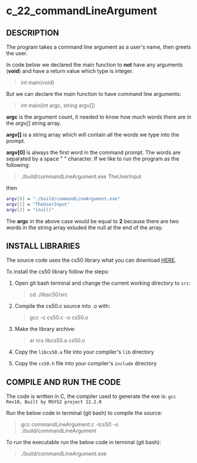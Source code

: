 # c_22_commandLineArgument

## DESCRIPTION

The program takes a command line argument as a user's name, then greets the user.

In code below we declared the main function to **not** have any arguments (**void**) and have a return value which type is integer.
> int main(void)

But we can declare the main function to have command line arguments:
> int main(int argc, string argv[])

**argc** is the argument count, it needed to know how much words there are in the *argv[]* string array.

**argv[]** is a string array which will contain all the words we type into the prompt.

**argv[0]** is always the first word in the command prompt. The words are separated by a space " " character. If we like to run the program as the following:

> ./build/commandLineArgument.exe TheUserInput

then

```bash
argv[0] = "./build/commandLineArgument.exe"
argv[1] = "TheUserInput"
argv[2] = "(null)"
```

The **argc** in the above case would be equal to **2** because there are two words in the string array exluded the null at the end of the array.

## INSTALL LIBRARIES

The source code uses the cs50 library what you can download [HERE](https://github.com/cs50/libcs50).

To install the cs50 library follow the steps:

1. Open git bash terminal and change the current working directory to `src`:  
   > cd ./libsc50/src

2. Compile the cs50.c source into .o with:
   > gcc -c cs50.c -o cs50.o

3. Make the library archive:  
   > ar rcs libcs50.a cs50.o

4. Copy the `libcs50.a` file into your compiler's `lib` directory

5. Copy the `cs50.h` file into your compiler's `include` directory

## COMPILE AND RUN THE CODE

The code is written in C, the compiler used to generate the exe is: `gcc Rev10, Built by MSYS2 project 12.2.0`

Run the below code in terminal (git bash) to compile the source:

> gcc commandLineArgument.c -lcs50 -o ./build/commandLineArgument

To run the executable run the below code in terminal (git bash):

> ./build/commandLineArgument.exe
